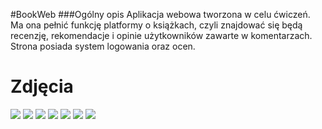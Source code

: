 #BookWeb
###Ogólny opis 
Aplikacja webowa tworzona w celu ćwiczeń. Ma ona pełnić funkcję platformy o książkach, czyli znajdować się będą recenzję, rekomendacje i opinie użytkowników zawarte w komentarzach.
Strona posiada system logowania oraz ocen.

# Zdjęcia

![](https://i.imgur.com/7VH81aZ.jpg)
![](https://i.imgur.com/rYaxFpI.png)
![](https://i.imgur.com/0zTI3mC.jpg)
![](https://i.imgur.com/YEkl2S0.png)
![](https://i.imgur.com/soExynn.png)
![](https://i.imgur.com/H4f0VXx.png)
![](https://i.imgur.com/TkcsYjZ.png)
